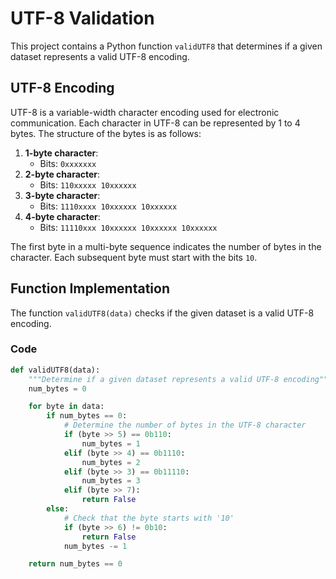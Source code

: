 # UTF-8 Validation

This project contains a Python function `validUTF8` that determines if a given dataset represents a valid UTF-8 encoding.

## UTF-8 Encoding

UTF-8 is a variable-width character encoding used for electronic communication. Each character in UTF-8 can be represented by 1 to 4 bytes. The structure of the bytes is as follows:

1. **1-byte character**:
   - Bits: `0xxxxxxx`
2. **2-byte character**:
   - Bits: `110xxxxx 10xxxxxx`
3. **3-byte character**:
   - Bits: `1110xxxx 10xxxxxx 10xxxxxx`
4. **4-byte character**:
   - Bits: `11110xxx 10xxxxxx 10xxxxxx 10xxxxxx`

The first byte in a multi-byte sequence indicates the number of bytes in the character. Each subsequent byte must start with the bits `10`.

## Function Implementation

The function `validUTF8(data)` checks if the given dataset is a valid UTF-8 encoding.

### Code

```python
def validUTF8(data):
    """Determine if a given dataset represents a valid UTF-8 encoding"""
    num_bytes = 0

    for byte in data:
        if num_bytes == 0:
            # Determine the number of bytes in the UTF-8 character
            if (byte >> 5) == 0b110:
                num_bytes = 1
            elif (byte >> 4) == 0b1110:
                num_bytes = 2
            elif (byte >> 3) == 0b11110:
                num_bytes = 3
            elif (byte >> 7):
                return False
        else:
            # Check that the byte starts with '10'
            if (byte >> 6) != 0b10:
                return False
            num_bytes -= 1

    return num_bytes == 0
